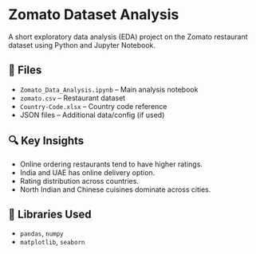 # Zomato Dataset Analysis

A short exploratory data analysis (EDA) project on the Zomato restaurant dataset using Python and Jupyter Notebook.

## 📁 Files

- `Zomato_Data_Analysis.ipynb` – Main analysis notebook
- `zomato.csv` – Restaurant dataset
- `Country-Code.xlsx` – Country code reference
- JSON files – Additional data/config (if used)

## 🔍 Key Insights

- Online ordering restaurants tend to have higher ratings.
- India and UAE has online delivery option.
- Rating distribution across countries.
- North Indian and Chinese cuisines dominate across cities.


## 📌 Libraries Used

- `pandas`, `numpy`
- `matplotlib`, `seaborn`
